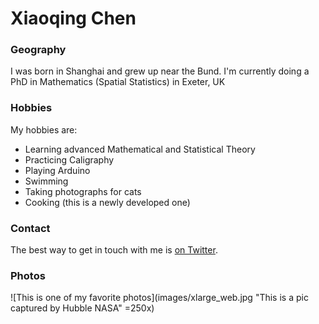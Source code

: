 # Xiaoqing Chen

### Geography

I was born in Shanghai and grew up near the Bund. 
I'm currently doing a PhD in Mathematics (Spatial Statistics) in Exeter, UK


### Hobbies

My hobbies are:

- Learning advanced Mathematical and Statistical Theory
- Practicing Caligraphy
- Playing Arduino
- Swimming
- Taking photographs for cats
- Cooking (this is a newly developed one) 


### Contact

The best way to get in touch with me is [on Twitter](https://twitter.com/xiaoqingchen).


### Photos 

![This is one of my favorite photos](images/xlarge_web.jpg "This is a pic captured by Hubble NASA" =250x)

